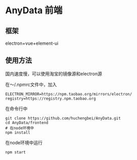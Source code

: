 # AnyData 前端
## 框架
electron+vue+element-ui
## 使用方法
国内速度慢，可以使用淘宝的镜像源和electron源

在～/.npmrc文件中，加入
```
ELECTRON_MIRROR=https://npm.taobao.org/mirrors/electron/
registry=https://registry.npm.taobao.org
```
在命令行中
```
git clone https://github.com/huchengbei/AnyData.git
cd AnyData/frontend
# 在node环境中
npm install
```
在node环境中运行
```
npm start
```

